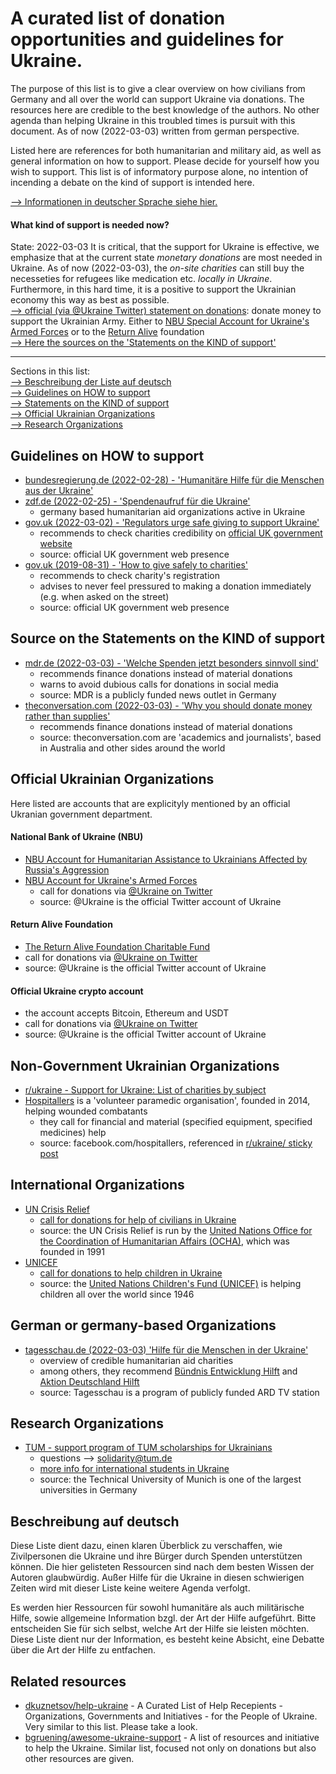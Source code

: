 # A curated list of donation opportunities and guidelines for Ukraine.
The purpose of this list is to give a clear overview on how civilians from Germany and all over the world can support Ukraine via donations. The resources here are credible to the best knowledge of the authors. No other agenda than helping Ukraine in this troubled times is pursuit with this document. As of now (2022-03-03) written from german perspective.

Listed here are references for both humanitarian and military aid, as well as general information on how to support. Please decide for yourself how you wish to support. This list is of informatory purpose alone, no intention of incending a debate on the kind of support is intended here.

[--> Informationen in deutscher Sprache siehe hier.](#beschreibung-auf-deutsch)

#### What kind of support is needed now?
State: 2022-03-03 
It is critical, that the support for Ukraine is effective, we emphasize that at the current state *monetary donations* are most needed in Ukraine. As of now (2022-03-03), the *on-site charities* can still buy the necesseties for refugees like medication etc. *locally in Ukraine*. Furthermore, in this hard time, it is a positive to support the Ukrainian economy this way as best as possible.  
[--> official (via @Ukraine Twitter) statement on donations](https://twitter.com/Ukraine/status/1497294422354055171): donate money to support the Ukrainian Army. Either to [NBU Special Account for Ukraine's Armed Forces](https://bank.gov.ua/en/news/all/natsionalniy-bank-vidkriv-spetsrahunok-dlya-zboru-koshtiv-na-potrebi-armiyi) or to the [Return Alive](https://savelife.in.ua/en/donate/) foundation  
[--> Here the sources on the 'Statements on the KIND of support'](#statements-on-the-kind-of-support)  

---
Sections in this list:  
[--> Beschreibung der Liste auf deutsch](#beschreibung-auf-deutsch)  
[--> Guidelines on HOW to support](#guidelines-on-how-to-support)  
[--> Statements on the KIND of support](#statements-on-the-kind-of-support)  
[--> Official Ukrainian Organizations](#official-ukrainian-organizations)  
[--> Research Organizations](#research-organizations)  

## Guidelines on HOW to support
* [bundesregierung.de (2022-02-28) - 'Humanitäre Hilfe für die Menschen aus der Ukraine'](https://www.bundesregierung.de/breg-de/suche/ukraine-humanitaere-hilfe-2008006)
* [zdf.de (2022-02-25) - 'Spendenaufruf für die Ukraine'](https://www.zdf.de/service-und-hilfe/spendenaufruf-fuer-ukraine-100.html)
    * germany based humanitarian aid organizations active in Ukraine
* [gov.uk (2022-03-02) - 'Regulators urge safe giving to support Ukraine'](https://www.gov.uk/government/news/regulators-urge-safe-giving-to-support-ukraine)
    * recommends to check charities credibility on [official UK government website](https://www.gov.uk/find-charity-information)
    * source: official UK government web presence
* [gov.uk (2019-08-31) - 'How to give safely to charities'](https://www.gov.uk/government/news/how-to-give-safely-to-charities--2)
    * recommends to check charity's registration
    * advises to never feel pressured to making a donation immediately (e.g. when asked on the street)
    * source: official UK government web presence

## Source on the Statements on the KIND of support
* [mdr.de (2022-03-03) - 'Welche Spenden jetzt besonders sinnvoll sind'](https://www.mdr.de/nachrichten/deutschland/gesellschaft/ukraine-geldspenden-sachspenden-hilfsorganisationen-100.html)
    * recommends finance donations instead of material donations
    * warns to avoid dubious calls for donations in social media
    * source: MDR is a publicly funded news outlet in Germany
* [theconversation.com (2022-03-03) - 'Why you should donate money rather than supplies'](https://theconversation.com/ukraine-crisis-why-you-should-donate-money-rather-than-supplies-178245)
    * recommends finance donations instead of material donations
    * source: theconversation.com are 'academics and journalists', based in Australia and other sides around the world

## Official Ukrainian Organizations
Here listed are accounts that are explicityly mentioned by an official Ukranian government department.
#### National Bank of Ukraine (NBU)
* [NBU Account for Humanitarian Assistance to Ukrainians Affected by Russia's Aggression](https://bank.gov.ua/en/news/all/natsionalniy-bank-vidkriv-rahunok-dlya-gumanitarnoyi-dopomogi-ukrayintsyam-postrajdalim-vid-rosiyskoyi-agresiyi)
* [NBU Account for Ukraine's Armed Forces](https://bank.gov.ua/en/news/all/natsionalniy-bank-vidkriv-spetsrahunok-dlya-zboru-koshtiv-na-potrebi-armiyi)
    * call for donations via [@Ukraine on Twitter](https://twitter.com/Ukraine/status/1497294422354055171)
    * source: @Ukraine is the official Twitter account of Ukraine
#### Return Alive Foundation
* [The Return Alive Foundation Charitable Fund](https://savelife.in.ua/en/donate/)  
* call for donations via [@Ukraine on Twitter](https://twitter.com/Ukraine/status/1497294422354055171)
* source: @Ukraine is the official Twitter account of Ukraine
#### Official Ukraine crypto account
* the account accepts Bitcoin, Ethereum and USDT
* call for donations via [@Ukraine on Twitter](https://twitter.com/Ukraine/status/1497594592438497282?s=20&t=aG5blzDGu1Pt14w9qZOIrw)
* source: @Ukraine is the official Twitter account of Ukraine

## Non-Government Ukrainian Organizations
* [r/ukraine - Support for Ukraine: List of charities by subject](https://www.reddit.com/r/ukraine/comments/s6g5un/want_to_support_ukraine_heres_a_list_of_charities/)
* [Hospitallers](https://www.facebook.com/hospitallers) is a 'volunteer paramedic organisation', founded in 2014, helping wounded combatants
    * they call for financial and material (specified equipment, specified medicines) help
    * source: facebook.com/hospitallers, referenced in [r/ukraine/ sticky post](https://www.reddit.com/r/ukraine/comments/t5okbs/welcome_to_rukraine_faq_do_dont_support_read/)

## International Organizations
* [UN Crisis Relief](https://crisisrelief.un.org/about)
    * [call for donations for help of civilians in Ukraine](https://crisisrelief.un.org/ukraine-crisis)
    * source: the UN Crisis Relief is run by the [United Nations Office for the Coordination of Humanitarian Affairs (OCHA)](https://en.wikipedia.org/wiki/United_Nations_Office_for_the_Coordination_of_Humanitarian_Affairs), which was founded in 1991
* [UNICEF]()
    * [call for donations to help children in Ukraine ](https://www.unicef.de/informieren/projekte/europa-1442/ukraine-19470/ukraine-konflikt/262866?utm_source=son_uniceforg&utm_medium=webli_es&utm_campaign=202202_uniceforg_emg_webli_es_ukraine&utm_content=202202_ukraine&utm_term=perf)
    * source: the [United Nations Children's Fund (UNICEF)](https://en.wikipedia.org/wiki/UNICEF) is helping children all over the world since 1946
## German or germany-based Organizations
* [tagesschau.de (2022-03-03) 'Hilfe für die Menschen in der Ukraine'](https://www.tagesschau.de/spendenkonten/spendenkonten-133.html)
    * overview of credible humanitarian aid charities
    * among others, they recommend [Bündnis Entwicklung Hilft](https://entwicklung-hilft.de/) and [Aktion Deutschland Hilft](https://www.aktion-deutschland-hilft.de/index.php)
    * source: Tagesschau is a program of publicly funded ARD TV station

## Research Organizations
* [TUM - support program of TUM scholarships for Ukrainians](https://www.tum.de/die-tum/aktuelles/pressemitteilungen/details/37215)
    * questions --> <solidarity@tum.de>
    * [more info for international students in Ukraine](https://www.tum.de/studium/internationale-studierende/ukraine)
    * source: the Technical University of Munich is one of the largest universities in Germany

## Beschreibung auf deutsch
Diese Liste dient dazu, einen klaren Überblick zu verschaffen, wie Zivilpersonen die Ukraine und ihre Bürger durch Spenden unterstützen können. Die hier gelisteten Ressourcen sind nach dem besten Wissen der Autoren glaubwürdig. Außer Hilfe für die Ukraine in diesen schwierigen Zeiten wird mit dieser Liste keine weitere Agenda verfolgt.

Es werden hier Ressourcen für sowohl humanitäre als auch militärische Hilfe, sowie allgemeine Information bzgl. der Art der Hilfe aufgeführt. Bitte entscheiden Sie für sich selbst, welche Art der Hilfe sie leisten möchten. Diese Liste dient nur der Information, es besteht keine Absicht, eine Debatte über die Art der Hilfe zu entfachen.

## Related resources
* [dkuznetsov/help-ukraine](https://github.com/dkuznetsov/help-ukraine) - A Curated List of Help Recepients - Organizations, Governments and Initiatives - for the People of Ukraine. Very similar to this list. Please take a look.
* [bgruening/awesome-ukraine-support](https://github.com/bgruening/awesome-ukraine-support) - A list of resources and initiative to help the Ukraine. Similar list, focused not only on donations but also other resources are given.
